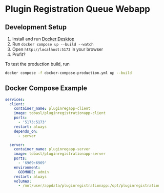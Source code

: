 # Plugin Registration Queue Webapp

## Development Setup

1. Install and run [Docker Desktop](https://www.docker.com/products/docker-desktop/)
1. Run `docker compose up --build --watch`
1. Open `http://localhost:5173` in your browser
1. Profit?

To test the production build, run

```bash
docker compose -f docker-compose-production.yml up --build
```

## Docker Compose Example

```yaml
services:
  client:
    container_name: pluginregapp-client
    image: tobasl/pluginregistrationapp-client
    ports:
      - '5173:5173'
    restart: always
    depends_on:
      - server

  server:
    container_name: pluginregapp-server
    image: tobasl/pluginregistrationapp-server
    ports:
      - '6969:6969'
    environment:
      GODMODE: admin
    restart: always
    volumes:
      - /mnt/user/appdata/pluginregistrationapp:/opt/pluginregistrationapp/data
```
